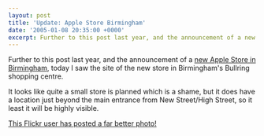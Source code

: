 ```yaml
---
layout: post
title: 'Update: Apple Store Birmingham'
date: '2005-01-08 20:35:00 +0000'
excerpt: Further to this post last year, and the announcement of a new Apple Store in Birmingham, today I saw the site of the new store in Birmingham's Bullring shopping centre.
---
```

Further to this post last year, and the announcement of a [new Apple Store in Birmingham][1], today I saw the site of the new store in Birmingham's Bullring shopping centre.

It looks like quite a small store is planned which is a shame, but it does have a location just beyond the main entrance from New Street/High Street, so it least it will be highly visible.

[This Flickr user has posted a far better photo!][2]

[1]: http://www.pcpro.co.uk/news/news_story.php?id=63365
[2]: http://www.flickr.com/photos/sharl/2405848/